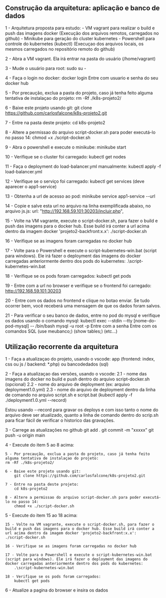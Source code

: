 ## Construção da arquitetura: aplicação e banco de dados

1 - Arquitetura proposta para estudo:
    - VM vagrant para realizar o build e push das imagens docker (Execução dos arquivos remotos, carregados no github)
    - Minikube para geração do cluster kubernetes
    - Powershell para controle do kubernetes (kubectl) (Execuçao dos arquivos locais, os mesmos carregados no repositório remoto do github)

2 - Abra a VM vagrant. Ela irá entrar na pasta do usuário (/home/vagrant)

3 - Mude o usuário para root:
    sudo su -

4 - Faça o login no docker: 
    docker login
    Entre com usuario e senha do seu docker hub

5 - Por precaução, exclua a pasta do projeto, caso já tenha feito alguma tentativa de instalaçao do projeto:
    rm -Rf ./k8s-projeto2/

6 - Baixe este projeto usando git:
    git clone https://github.com/carlosfalcone/k8s-projeto2.git

7 - Entre na pasta deste projeto:
    cd k8s-projeto2

8 - Altere a permissao do arquivo script-docker.sh para poder executá-lo no passo 14:
    chmod +x ./script-docker.sh

9 - Abra o powershell e execute o minikube:
    minikube start

10 - Verifique se o cluster foi carregado:
    kubectl get nodes

11 - Faça o deployment do load-balancer.yml manualmente:
    kubectl apply -f load-balancer.yml

12 - Verifique se o serviço foi carregado:
    kubectl get services (deve aparecer o app1-service)

13 - Obtenha a url de acesso ao pod:
    minikube service app1-service --url

14 - Copie e salve esta url no arquivo na linha exemplificada abaixo, no arquivo js.js:
    url: "http://192.168.59.101:30203/incluir.php",

15 - Volte na VM vagrante, execute o script-docker.sh, para fazer o build e push das imagens para o docker hub. Esse build irá conter a url acima dentro da imagem docker 'projeto2-backfront:x.x':
    ./script-docker.sh

16 - Verifique se as imagens foram carregadas no docker hub

17 - Volte para o Powershell e execute o script-kubernetes-win.bat (script para windows). Ele irá fazer o deployment das imagens do docker carregadas anteriormente dentro dos pods do kubernetes:
    .\script-kubernetes-win.bat

18 - Verifique se os pods foram carregados:
    kubectl get pods

19 - Entre com a url no browser e verifique se o frontend foi carregado:
    http://192.168.59.101:30203

20 - Entre com os dados no frontend e clique no botao enviar. Se tudo ocorrer bem, você receberá uma mensagem de que os dados foram salvos.

21 - Para verificar o seu banco de dados, entre no pod do mysql e verifique os dados usando o comando mysql:
    kubectl exec --stdin --tty  [nome-do-pod-mysql] -- /bin/bash
    mysql -u root -p
    Entre com a senha
    Entre com os comandos SQL (use meubanco;) (show tables;) (etc...)


## Utilização recorrente da arquitetura

1 - Faça a atualizaçao do projeto, usando o vscode: app (frontend: index, css ou js / backend: *.php) ou bancodedados (sql)

2 - Faça a atualizaçao das versões, usando o vscode:
2.1 - nome das imagens do docker no build e push dentro do arquivo script-docker.sh (opcional)
2.2 - nome do arquivo de deployment (ex: arquivo deployment1.0.yml)
2.3 - nome do arquivo de deployment dentro da linha de comando no arquivo script.sh e script.bat (kubectl apply -f ./deployment1.0.yml --record)

Estou usando --record para gravar os deploys e com isso tanto o nome do arquivo deve ser atualizado, quanto a linha de comando dentro do scrip.sh para ficar fácil de verificar o historico das gravações.

3 - Carrege as atualizações no github
    git add .
    git commit -m "xxxxx"
    git push -u origin main

4 - Execute do item 5 ao 8 acima:

    5 - Por precaução, exclua a pasta do projeto, caso já tenha feito alguma tentativa de instalaçao do projeto:
    rm -Rf ./k8s-projeto2/

    6 - Baixe este projeto usando git:
        git clone https://github.com/carlosfalcone/k8s-projeto2.git

    7 - Entre na pasta deste projeto:
        cd k8s-projeto2

    8 - Altere a permissao do arquivo script-docker.sh para poder executá-lo no passo 14:
        chmod +x ./script-docker.sh

5 - Execute do item 15 ao 18 acima:

    15 - Volte na VM vagrante, execute o script-docker.sh, para fazer o build e push das imagens para o docker hub. Esse build irá conter a url acima dentro da imagem docker 'projeto2-backfront:x.x':
    ./script-docker.sh

    16 - Verifique se as imagens foram carregadas no docker hub

    17 - Volte para o Powershell e execute o script-kubernetes-win.bat (script para windows). Ele irá fazer o deployment das imagens do docker carregadas anteriormente dentro dos pods do kubernetes:
        .\script-kubernetes-win.bat

    18 - Verifique se os pods foram carregados:
        kubectl get pods

6 - Atualize a pagina do browser e insira os dados




